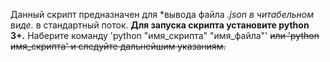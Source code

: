 Данный скрипт предназначен для *вывода файла *.json в читабельном виде.* в стандартный поток.
**Для запуска скрипта установите python 3+.**
Наберите команду 'python "имя_скрипта" "имя_файла"' ~~или 'python имя_скрипта' и следуйте дальнейшим указаниям.~~
